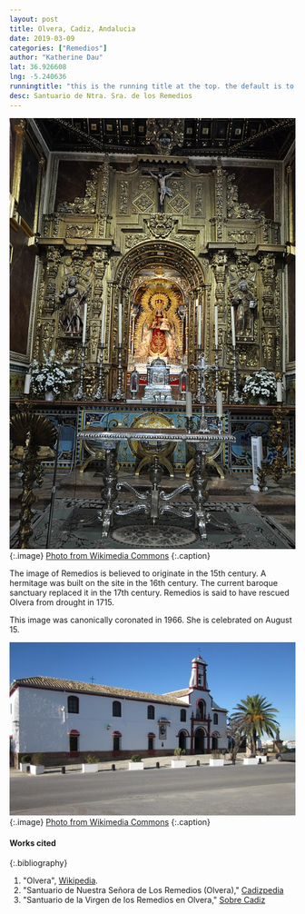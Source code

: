 ```yaml
---
layout: post
title: Olvera, Cadiz, Andalucia
date: 2019-03-09
categories: ["Remedios"]
author: "Katherine Dau"
lat: 36.926608
lng: -5.240636
runningtitle: "this is the running title at the top. the default is to display the site title, so to activate the running title you will need to uncomment in the post.html layout"
desc: Santuario de Ntra. Sra. de los Remedios
---
```

![Ntra. Sra. de los Remedios (destroyed)](images/olvera-rem1.jpg)
   {:.image}
[Photo from Wikimedia Commons](https://commons.wikimedia.org/wiki/File:Santuario_de_Nuestra_Se%C3%B1ora_de_los_Remedios_(Olvera)_-_004_(30708394645).jpg)
   {:.caption}

The image of Remedios is believed to originate in the 15th century. A hermitage was built on the site in the 16th century. The current baroque sanctuary replaced it in the 17th century. Remedios is said to have rescued Olvera from drought in 1715.

This image was canonically coronated in 1966. She is celebrated on August 15.

![Santuario de Ntra. Sra. de los Remedios](images/olvera-rem2.jpg)
   {:.image}
[Photo from Wikimedia Commons](https://commons.wikimedia.org/wiki/File:242146-olvera-santuario.jpg)
   {:.caption}

#### Works cited

{:.bibliography}
1. "Olvera", [Wikipedia](https://es.wikipedia.org/wiki/Olvera).
2. "Santuario de Nuestra Señora de Los Remedios (Olvera)," [Cadizpedia](https://cadizpedia.wikanda.es/wiki/Santuario_de_Nuestra_Se%C3%B1ora_de_Los_Remedios_(Olvera))
3. "Santuario de la Virgen de los Remedios en Olvera," [Sobre Cadiz](https://sobrecadiz.com/2009/12/17/santuario-de-la-virgen-de-los-remedios-en-olvera/)
